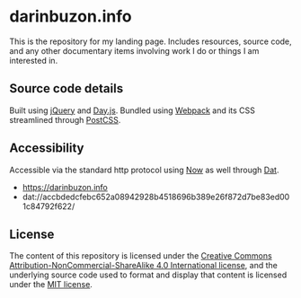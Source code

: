 # darinbuzon.info
This is the repository for my landing page. Includes resources, source code, and any other documentary items involving work I do or things I am interested in.
## Source code details
Built using [jQuery](https://jquery.com/) and [Day.js](https://github.com/iamkun/dayjs). Bundled using [Webpack](https://webpack.js.org/) and its CSS streamlined through [PostCSS](https://postcss.org/).
## Accessibility
Accessible via the standard http protocol using [Now](https://zeit.co/now) as well through [Dat](https://datproject.org/).
- https://darinbuzon.info
- dat://accbdedcfebc652a08942928b4518696b389e26f872d7be83ed001c84792f622/
## License
The content of this repository is licensed under the [Creative Commons Attribution-NonCommercial-ShareAlike 4.0 International license](https://creativecommons.org/licenses/by-nc-sa/4.0/), and the underlying source code used to format and display that content is licensed under the [MIT license](LICENSE).